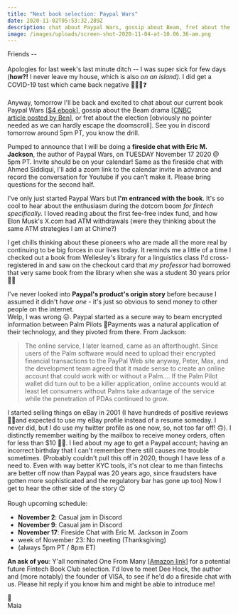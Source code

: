 ```yaml
---
title: "Next book selection: Paypal Wars"
date: 2020-11-02T05:53:32.289Z
description: chat about Paypal Wars, gossip about Beam, fret about the election
image: /images/uploads/screen-shot-2020-11-04-at-10.06.36-am.png
---
```

Friends --\
\
Apologies for last week's last minute ditch -- I was super sick for few days (**how?!** I never leave my house, which is also *on an island).* I did get a COVID-19 test which came back negative 🙈🥴🥳❓\
\
Anyway, tomorrow I'll be back and excited to chat about our current book Paypal Wars [[$4 ebook](https://superstore.wnd.com/the-paypal-wars-e-book/)], gossip about the Beam drama [[CNBC article posted by Ben](https://www.cnbc.com/2020/10/28/beam-promised-higher-interest-rates-now-customers-want-their-money-back.html)], or fret about the election \[obviously no pointer needed as we can hardly escape the doomscroll]. See you in discord tomorrow around 5pm PT, you know the drill.

Pumped to announce that I will be doing a **fireside chat with Eric M. Jackson**, the author of Paypal Wars, on TUESDAY November 17 2020 @ 5pm PT. Invite should be on your calendar! Same as the fireside chat with Ahmed Siddiqui, I'll add a zoom link to the calendar invite in advance and record the conversation for Youtube if you can't make it. Please bring questions for the second half.

I've only just started Paypal Wars but **I'm entranced with the book**. It's so cool to hear about the enthusiasm during the dotcom boom *for fintech specifically.* I loved reading about the first fee-free index fund, and how Elon Musk's X.com had ATM withdrawals (were they thinking about the same ATM strategies I am at Chime?)

I get chills thinking about these pioneers who are made all the more real by continuing to be big forces in our lives today. It reminds me a little of a time I checked out a book from Wellesley's library for a linguistics class I'd cross-registered in and saw on the checkout card that *my professor* had borrowed that very same book from the library when she was a student 30 years prior 👻✨

I've never looked into **Paypal's product's origin story** before because I assumed it didn't *have one* - it's just so obvious to send money to other people on the internet.\
Welp, I was wrong 😖. Paypal started as a secure way to beam encrypted information between Palm Pilots 🤯Payments was a natural application of their technology, and they pivoted from there. From Jackson:

> The online service, I later learned, came as an afterthought. Since users of the Palm software would need to upload their encrypted financial transactions to the PayPal Web site anyway, Peter, Max, and the development team agreed that it made sense to create an online account that could work with or without a Palm.... If the Palm Pilot wallet did turn out to be a killer application, online accounts would at least let consumers without Palms take advantage of the service while the penetration of PDAs continued to grow.

I started selling things on eBay in 2001 (I have hundreds of positive reviews 💁‍♀️and expected to use my eBay profile instead of a resume someday. I never did, but I do use my twitter profile as one now, so, not too far off! 🙃). I distinctly remember waiting by the mailbox to receive money orders, often for less than $10 🤦‍♀️. I lied about my age to get a Paypal account; having an incorrect birthday that I can't remember there still causes me trouble sometimes. (Probably couldn't pull this off in 2020, though I have less of a need to. Even with way better KYC tools, it's not clear to me than fintechs are better off now than Paypal was 20 years ago, since fraudsters have gotten more sophisticated and the regulatory bar has gone up too) Now I get to hear the other side of the story 😉\
\
Rough upcoming schedule:

* **November 2**: Casual jam in Discord
* **November 9**: Casual jam in Discord
* **November 17**: Fireside Chat with Eric M. Jackson in Zoom
* week of November 23: No meeting (Thanksgiving)
* (always 5pm PT / 8pm ET)

**An ask of you**: Y'all nominated One From Many [[Amazon link](https://amzn.to/3oRchHU)] for a potential future Fintech Book Club selection. I'd love to meet Dee Hock, the author and (more notably) the founder of VISA, to see if he'd do a fireside chat with us. Please hit reply if you know him and might be able to introduce me! 

💸\
Maia